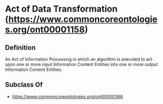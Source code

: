# Act of Data Transformation (https://www.commoncoreontologies.org/ont00001158)

## Definition
An Act of Information Processing in which an algorithm is executed to act upon one or more input Information Content Entities into one or more output Information Content Entities.

## Subclass Of
- https://www.commoncoreontologies.org/ont00000366

